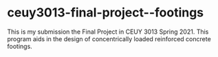 # ceuy3013-final-project--footings
This is my submission the Final Project in CEUY 3013 Spring 2021. This program aids in the design of concentrically loaded reinforced concrete footings.
